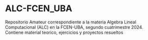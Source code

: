 # ALC-FCEN_UBA
Repositorio Amateur correspondiente a la materia Algebra Lineal Computacional (ALC) en la FCEN-UBA, segundo cuatrimestre 2024. Contiene material teorico, ejercicios y proyectos resueltos 
